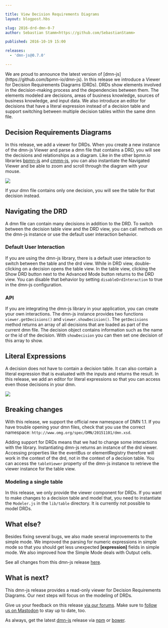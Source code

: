 ```yaml
---

title: View Decision Requirements Diagrams
layout: blogpost.hbs

slug: 2016-drd-dmn-0-7
author: Sebastian Stamm<https://github.com/SebastianStamm>

published: 2016-10-19 15:00

releases:
  - 'dmn-js@0.7.0'

---
```



<!--
  - DRD Viewer Mode
  - Navigated Viewer
  - Literal Expressions
  - switching between tables
   - API
   - Default Interaction (how to turn it off)
  - Breaking Changes:
   - Display a single table (and modeling capabilities)
   - event bus system changed
-->

<p class="introduction">
  We are proud to announce the latest version of [dmn-js](https://github.com/bpmn-io/dmn-js). In this release we introduce a Viewer for Decision Requirements Diagrams (DRDs). DRDs show elements involved in the decision-making process and the dependencies between them. The elements modeled are decisions, areas of business knowledge, sources of business knowledge, and input data. We also introduce an editor for decisions that have a literal expression instead of a decision table and support switching between multiple decision tables within the same dmn file.
</p>

<!-- continue -->


## Decision Requirements Diagrams

In this release, we add a viewer for DRDs. When you create a new instance of the dmn-js Viewer and parse a dmn file that contains a DRD, you will see the decisions and relationships as a diagram. Like in the other bpmn.io libraries [bpmn-js](https://github.com/bpmn-io/bpmn-js) and [cmmn-js](https://github.com/bpmn-io/cmmn-js), you can also instantiate the Navigated Viewer and be able to zoom and scroll through the diagram with your mouse.

<!-- Screenshot of an example DRD rendering -->
<div class="figure">
  <img src="{{ assets }}/attachments/blog/2016/015-drd-screenshot.png">
</div>

If your dmn file contains only one decision, you will see the table for that decision instead.

## Navigating the DRD

A dmn file can contain many decisions in addition to the DRD. To switch between the decision table view and the DRD view, you can call methods on the dmn-js instance or use the default user interaction behavior.

### Default User Interaction

If you are using the dmn-js library, there is a default user interaction to switch between the table and the drd view. While in DRD view, double-clicking on a decision opens the table view. In the table view, clicking the Show DRD button next to the Advanced Mode button returns to the DRD view. You can disable that behavior by setting `disableDrdInteraction` to true in the dmn-js configuration.

### API

If you are integrating the dmn-js library in your application, you can create your own interactions. The dmn-js instance provides two functions `viewer.getDecisions()` and `viewer.showDecision()`. The `getDecisions` method returns an array of all decisions that are loaded as part of the current dmn file. The decision object contains information such as the name or the id of the decision. With `showDecision` you can then set one decision of this array to show.


## Literal Expressions

A decision does not have to contain a decision table. It can also contain a literal expression that is evaluated with the inputs and returns the result. In this release, we add an editor for literal expressions so that you can access even those decisions in your dmn.

<!-- Screenshot of the Literal Expression Editor in Readonly Mode -->
<div class="figure">
  <img src="{{ assets }}/attachments/blog/2016/015-literal-expression.png">
</div>


## Breaking changes

With this release, we support the official new namespace of DMN 1.1. If you have trouble opening your dmn files, check that you use the correct namespace: `http://www.omg.org/spec/DMN/20151101/dmn.xsd`.

Adding support for DRDs means that we had to change some interactions with the library. Instantiating dmn-js returns an instance of the drd viewer. Accessing properties like the eventBus or elementRegistry therefore will work in the context of the drd, not in the context of a decision table. You can access the `tableViewer` property of the dmn-js instance to retrieve the viewer instance for the table view.

### Modeling a single table

In this release, we only provide the viewer component for DRDs. If you want to make changes to a decision table and model that, you need to instantiate the `Modeler.js` in the `lib/table` directory. It is currently not possible to model DRDs.


## What else?

Besides fixing several bugs, we also made several improvements to the simple mode. We improved the parsing for numeric expressions in simple mode so that you should get less unexpected **[expression]** fields in simple mode. We also improved how the Simple Mode deals with Output cells.

See all changes from this dmn-js release [here](https://github.com/bpmn-io/dmn-js/milestone/4?closed=1).

## What is next?

This dmn-js release provides a read-only viewer for Decision Requirements Diagrams.
Our next steps will focus on the modeling of DRDs.

Give us your feedback on this release [via our forums](https://forum.bpmn.io). Make sure to [follow us on Mastodon](https://fosstodon.org/@bpmn_io) to stay up to date, too.

As always, get the latest [dmn-js](https://github.com/bpmn-io/dmn-js) release via [npm](https://www.npmjs.com/package/dmn-js) or [bower](https://github.com/bpmn-io/bower-dmn-js).
